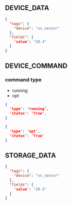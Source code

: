## DEVICE_DATA
```json
{
  "tags": {
    "device": "xx_sensor"
  },
  "fields": {
    'value': "20.3"
  }
}
```

## DEVICE_COMMAND
### command type
- running
- opt
```json
{
  'type': 'running',
  'status': 'True',
}
```
```json
{
  'type': 'opt',
  'status': 'True'
}
```

## STORAGE_DATA
```json
{
  "tags": {
    "device": "xx_sensor"
  },
  "fields": {
    'value': "20.3"
  }
}
```